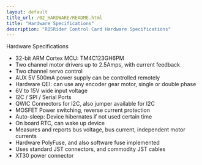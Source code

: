 ```yaml
---
layout: default
title_url: /02_HARDWARE/README.html
title: "Hardware Specifications"
description: "ROSRider Control Card Hardware Specifications"
---
```


Hardware Specifications

- 32-bit ARM Cortex MCU: TM4C123GH6PM
- Two channel motor drivers up to 2.5Amps, with current feedback
- Two channel servo control
- AUX 5V 500mA power supply can be controlled remotely
- Hardware QEI: can use any encoder gear motor, single or double phase
- 6V to 15V wide input voltage
- I2C / SPI / Serial Ports
- QWIC Connectors for I2C, also jumper available for I2C
- MOSFET Power switching, reverse current protection
- Auto-sleep: Device hibernates if not used certain time
- On board RTC, can wake up device
- Measures and reports bus voltage, bus current, independent motor currents
- Hardware PolyFuse, and also software fuse implemented
- Uses standard JST connectors, and commodity JST cables
- XT30 power connector
